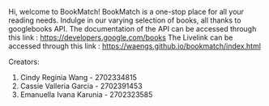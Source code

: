 Hi, welcome to BookMatch!
BookMatch is a one-stop place for all your reading needs. Indulge in our varying selection of books, all thanks to googlebooks API.
The documentation of the API can be accessed through this link : https://developers.google.com/books
The Livelink can be accessed through this link : https://waengs.github.io/bookmatch/index.html

Creators:
1. Cindy Reginia Wang - 2702334815
2. Cassie Valleria Garcia - 2702391453
3. Emanuella Ivana Karunia - 2702323585
